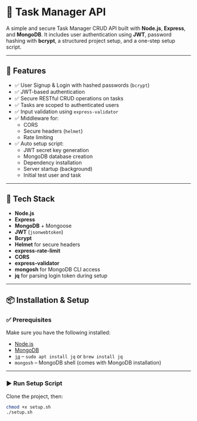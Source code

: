 # 📝 Task Manager API

A simple and secure Task Manager CRUD API built with **Node.js**, **Express**, and **MongoDB**. It includes user authentication using **JWT**, password hashing with **bcrypt**, a structured project setup, and a one-step setup script.

---

## 🚀 Features

- ✅ User Signup & Login with hashed passwords (`bcrypt`)
- ✅ JWT-based authentication
- ✅ Secure RESTful CRUD operations on tasks
- ✅ Tasks are scoped to authenticated users
- ✅ Input validation using `express-validator`
- ✅ Middleware for:
  - CORS
  - Secure headers (`helmet`)
  - Rate limiting
- ✅ Auto setup script:
  - JWT secret key generation
  - MongoDB database creation
  - Dependency installation
  - Server startup (background)
  - Initial test user and task

---

## 🧰 Tech Stack

- **Node.js**
- **Express**
- **MongoDB** + Mongoose
- **JWT** (`jsonwebtoken`)
- **Bcrypt**
- **Helmet** for secure headers
- **express-rate-limit**
- **CORS**
- **express-validator**
- **mongosh** for MongoDB CLI access
- **jq** for parsing login token during setup

---

## 📦 Installation & Setup

### ✅ Prerequisites

Make sure you have the following installed:

- [Node.js](https://nodejs.org/)
- [MongoDB](https://www.mongodb.com/try/download/community)
- [`jq`](https://stedolan.github.io/jq/) – `sudo apt install jq` or `brew install jq`
- `mongosh` – MongoDB shell (comes with MongoDB installation)

---

### ▶️ Run Setup Script

Clone the project, then:

```bash
chmod +x setup.sh
./setup.sh
```
